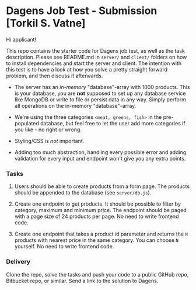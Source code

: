 # Dagens Job Test - Submission [Torkil S. Vatne]

Hi applicant!

This repo contains the starter code for Dagens job test, as well as the task description. Please see README.md in `server/` and `client/` folders on how to install dependencies and start the server and client. The intention with this test is to have a look at how you solve a pretty straight forward problem, and then discuss it afterwards.

- The server has an _in-memory_ "database"-array with 1000 products. This is your database, you are **not** supposed to set up any database service like MongoDB or write to file or persist data in any way. Simply perform all operations on the in-memory "database"-array.

- We're using the three categories `<meat, greens, fish>` in the pre-populated database, but feel free to let the user add more categories if you like - no right or wrong.

- Styling/CSS is _not_ important.

- Adding too much abstraction, handling every possible error and adding validation for every input and endpoint won't give you any extra points.

### Tasks

1. Users should be able to create products from a form page. The products should be appended to the database (see `server/db.js`).

2. Create one endpoint to get products. It should be possible to filter by category, maximum and minimum price. The endpoint should be paged with a page size of 24 products per page. No need to write frontend code.

3. Create one endpoint that takes a product id parameter and returns the `N` products with nearest price in the same category. You can choose `N` yourself. No need to write frontend code.

### Delivery

Clone the repo, solve the tasks and push your code to a public GitHub repo, Bitbucket repo, or similar. Send a link to the solution to Dagens.
